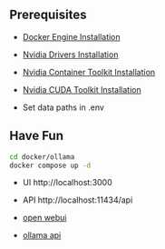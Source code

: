## Prerequisites
- [Docker Engine Installation](https://docs.docker.com/engine/install/)
- [Nvidia Drivers Installation](https://www.nvidia.com/Download/index.aspx?lang=en-us)
- [Nvidia Container Toolkit Installation](https://docs.nvidia.com/datacenter/cloud-native/container-toolkit/latest/install-guide.html)
- [Nvidia CUDA Toolkit Installation](https://docs.nvidia.com/cuda/cuda-quick-start-guide/index.html)

- Set data paths in .env

## Have Fun
```bash
cd docker/ollama
docker compose up -d
```

- UI http://localhost:3000
- API http://localhost:11434/api

- [open webui](https://github.com/open-webui/open-webui)
- [ollama api](https://ollama.com/)